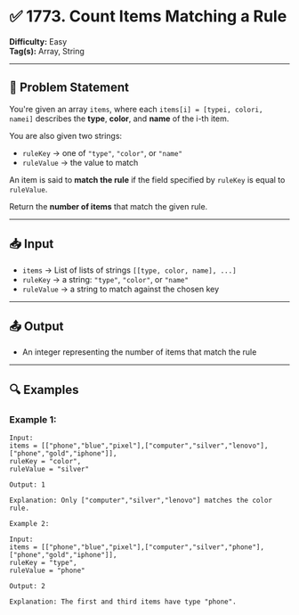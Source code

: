 # ✅ 1773. Count Items Matching a Rule

**Difficulty:** Easy  
**Tag(s):** Array, String

---

## 🧠 Problem Statement

You're given an array `items`, where each `items[i] = [typei, colori, namei]` describes the **type**, **color**, and **name** of the i-th item.

You are also given two strings:
- `ruleKey` → one of `"type"`, `"color"`, or `"name"`
- `ruleValue` → the value to match

An item is said to **match the rule** if the field specified by `ruleKey` is equal to `ruleValue`.

Return the **number of items** that match the given rule.

---

## 📥 Input

- `items` → List of lists of strings `[[type, color, name], ...]`
- `ruleKey` → a string: `"type"`, `"color"`, or `"name"`
- `ruleValue` → a string to match against the chosen key

---

## 📤 Output

- An integer representing the number of items that match the rule

---

## 🔍 Examples

### Example 1:
```text
Input: 
items = [["phone","blue","pixel"],["computer","silver","lenovo"],["phone","gold","iphone"]],
ruleKey = "color",
ruleValue = "silver"

Output: 1

Explanation: Only ["computer","silver","lenovo"] matches the color rule.

Example 2: 

Input: 
items = [["phone","blue","pixel"],["computer","silver","phone"],["phone","gold","iphone"]],
ruleKey = "type",
ruleValue = "phone"

Output: 2

Explanation: The first and third items have type "phone".
